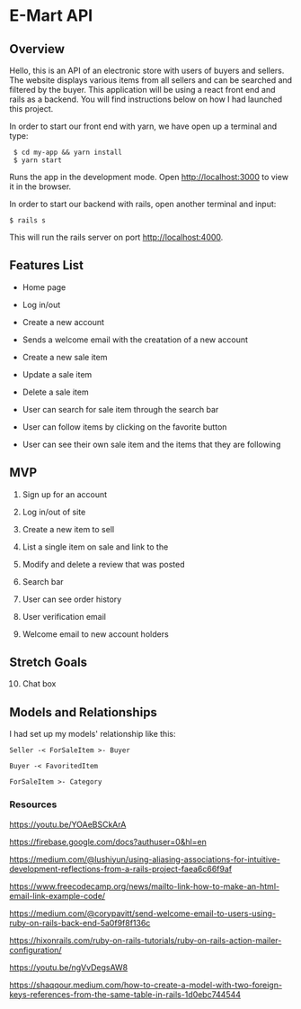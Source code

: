 # E-Mart API

## Overview

Hello, this is an API of an electronic store with users of buyers and sellers. The website displays various items from all sellers and can be searched and filtered by the buyer. This application will be using a react front end and rails as a backend. You will find instructions below on how I had launched this project.

In order to start our front end with yarn, we have open up a terminal and type:

     $ cd my-app && yarn install
     $ yarn start

Runs the app in the development mode.
Open [http://localhost:3000](http://localhost:3000) to view it in the browser.

In order to start our backend with rails, open another terminal and input:

    $ rails s

This will run the rails server on port [http://localhost:4000](http://localhost:4000).

## Features List

- Home page

- Log in/out

- Create a new account

- Sends a welcome email with the creatation of a new account

- Create a new sale item

- Update a sale item

- Delete a sale item

- User can search for sale item through the search bar

- User can follow items by clicking on the favorite button

- User can see their own sale item and the items that they are following


## MVP

1. Sign up for an account

2. Log in/out of site

3. Create a new item to sell

4. List a single item on sale and link to the 

5. Modify and delete a review that was posted

6. Search bar 

7. User can see order history

8. User verification email

9. Welcome email to new account holders

## Stretch Goals

10. Chat box


## Models and Relationships

I had set up my models' relationship like this: 

``` Seller -< ForSaleItem >- Buyer ```

``` Buyer -< FavoritedItem ```

``` ForSaleItem >- Category ```
 

### Resources

https://youtu.be/YOAeBSCkArA

https://firebase.google.com/docs?authuser=0&hl=en

https://medium.com/@lushiyun/using-aliasing-associations-for-intuitive-development-reflections-from-a-rails-project-faea6c66f9af

https://www.freecodecamp.org/news/mailto-link-how-to-make-an-html-email-link-example-code/

https://medium.com/@corypavitt/send-welcome-email-to-users-using-ruby-on-rails-back-end-5a0f9f8f136c

https://hixonrails.com/ruby-on-rails-tutorials/ruby-on-rails-action-mailer-configuration/

https://youtu.be/ngVvDegsAW8

https://shaqqour.medium.com/how-to-create-a-model-with-two-foreign-keys-references-from-the-same-table-in-rails-1d0ebc744544
